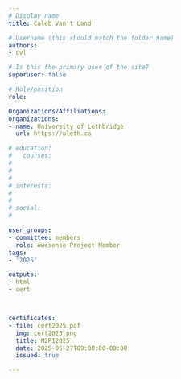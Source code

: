 ```yaml
---
# Display name
title: Caleb Van't Land

# Username (this should match the folder name)
authors:
- cvl

# Is this the primary user of the site?
superuser: false

# Role/position
role: 

Organizations/Affiliations:
organizations:
- name: University of Lethbridge
  url: https://uleth.ca

# education:
#   courses:
#   
# 
# 
# interests:
#   
# 
# social:
#    

user_groups:
- committee: members
  role: Awesense Project Member
tags:
- '2025'

outputs:
- html
- cert



certificates:
- file: cert2025.pdf
  img: cert2025.png
  title: M2PI2025
  date: 2025-05-27T09:00:00-08:00
  issued: true

---
```


